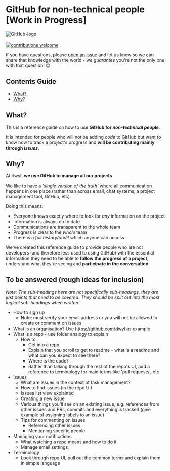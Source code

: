# GitHub for non-technical people [Work in Progress]

![GitHub-logo](http://doc.rultor.com/images/github-logo.png)
<br/>
<br/>
[![contributions welcome](https://img.shields.io/badge/contributions-welcome-brightgreen.svg?style=flat)](https://github.com/dwyl/github-reference/issues)    

If you have questions, please [open an issue](https://github.com/dwyl/github-reference/issues) and let us know so we can share that knowledge with the world - we _guarantee_ you're not the only one with that question! :blush:

## Contents Guide
+ [What?](#what)
+ [Why?](#why)

## What?
This is a reference guide on how to use **GitHub for _non-technical people_**.

It is intended for people who will not be adding _code_ to GitHub but want to know how to
track a project's progress and **will be contributing mainly through _issues_**. 

## Why?
At dwyl, **we use GitHub to manage all our projects**.

We like to have a _'single version of the truth'_ where all communication happens in one place (rather than across email, chat systems, a project management tool, GitHub, etc).

Doing this means:
+ Everyone knows exactly where to look for _any_ information on the project
+ Information is always up to date 
+ Communications are transparent to the whole team
+ Progress is clear to the _whole_ team
+ There is a _full history/audit_ which anyone can access

We've created this reference guide to provide people who are not developers (and therefore less used to using GitHub) with the essential information they need to be able to **follow the progress of a project**, understand what they're seeing and **participate in the conversation**.



## To be answered (rough ideas for inclusion)
_Note: The sub-headings here are not specifically sub-headings, they are just points that need to be covered. They should be split out into the most logical sub-headings when written._

+ How to sign up
  + Note: must verify your email address or you will not be allowed to create or comment on issues
+ What is an organisation? Use https://github.com/dwyl as example
+ What is a repo - use folder analogy to explain
  + How to:
    + Get into a repo
    + Explain that you scroll to get to readme - what is a readme and what can you expect to see there?
    + Where is the code?
    + Rather than talking through the rest of the repo's UI, add a reference to terminology for main terms like 'pull requests', etc
+ Issues 
  + What are issues in the context of task management?
  + How to find issues (in the repo UI)
  + Issues list view explained
  + Creating a new issue
  + Various things you'll see on an existing issue, e.g. references from other issues and PRs, commits and everything is tracked (give example of assigning labels to an issue) 
  + Tips for commenting on issues
    + Referencing other issues
    + Mentioning specific people
+ Managing your notifications
  + What watching a repo means and how to do it
  + Manage email settings
+ Terminology
  + Look through repo UI, pull out the common terms and explain them in simple language
    
  